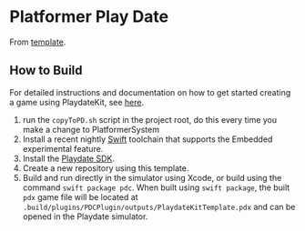 # Platformer Play Date

From [template](https://github.com/finnvoor/PlaydateKit).

## How to Build
For detailed instructions and documentation on how to get started creating a game using PlaydateKit, see [here](https://finnvoor.github.io/PlaydateKit/documentation/playdatekit/).

1. run the `copyToPD.sh` script in the project root, do this every time you make a change to PlatformerSystem
1. Install a recent nightly [Swift](https://www.swift.org/download/#snapshots) toolchain that supports the Embedded experimental feature.
1. Install the [Playdate SDK](https://play.date/dev/).
1. Create a new repository using this template.
1. Build and run directly in the simulator using Xcode, or build using the command `swift package pdc`. When built using `swift package`, the built `pdx` game file will be located at `.build/plugins/PDCPlugin/outputs/PlaydateKitTemplate.pdx` and can be opened in the Playdate simulator. 
